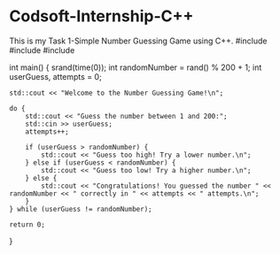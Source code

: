 # Codsoft-Internship-C++
 
This is my Task 1-Simple Number Guessing Game using C++.
#include <iostream>
#include <cstdlib>
#include <ctime>

int main() {
    srand(time(0)); 
    int randomNumber = rand() % 200 + 1; 
    int userGuess, attempts = 0;

    std::cout << "Welcome to the Number Guessing Game!\n";

    do {
        std::cout << "Guess the number between 1 and 200:";
        std::cin >> userGuess;
        attempts++;

        if (userGuess > randomNumber) {
            std::cout << "Guess too high! Try a lower number.\n";
        } else if (userGuess < randomNumber) {
            std::cout << "Guess too low! Try a higher number.\n";
        } else {
            std::cout << "Congratulations! You guessed the number " << randomNumber << " correctly in " << attempts << " attempts.\n";
        }
    } while (userGuess != randomNumber);

    return 0;
}